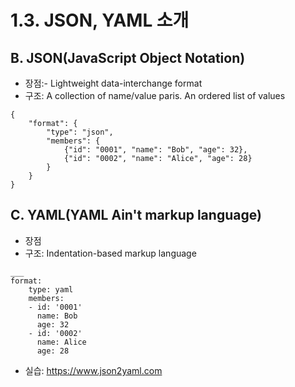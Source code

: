 # 1.3. JSON, YAML 소개

## B. JSON(JavaScript Object Notation)
- 장점:- Lightweight data-interchange format
- 구조: A collection of name/value paris. An ordered list of values
```
{
    "format": {
        "type": "json",
        "members": {
            {"id": "0001", "name": "Bob", "age": 32},
            {"id": "0002", "name": "Alice", "age": 28}
        }
    }
}
```

## C. YAML(YAML Ain't markup language)
- 장점
- 구조: Indentation-based markup language
```
___
format:
    type: yaml
    members:
    - id: '0001'
      name: Bob
      age: 32
    - id: '0002'
      name: Alice
      age: 28
```
- 실습: https://www.json2yaml.com
